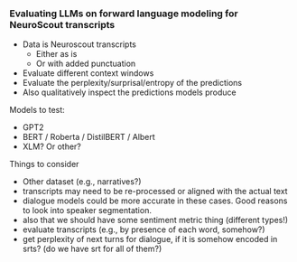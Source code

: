 ### Evaluating LLMs on forward language modeling for NeuroScout transcripts
- Data is Neuroscout transcripts
	- Either as is
	- Or with added punctuation
- Evaluate different context windows
- Evaluate the perplexity/surprisal/entropy of the predictions
- Also qualitatively inspect the predictions models produce

Models to test:
- GPT2
- BERT / Roberta / DistilBERT / Albert
- XLM? Or other?

Things to consider
- Other dataset (e.g., narratives?)
- transcripts may need to be re-processed or aligned with the actual text
- dialogue models could be more accurate in these cases. Good reasons to look into speaker segmentation.
- also that we should have some sentiment metric thing (different types!)
- evaluate transcripts (e.g., by presence of each word, somehow?)
- get perplexity of next turns for dialogue, if it is somehow encoded in srts? (do we have srt for all of them?)